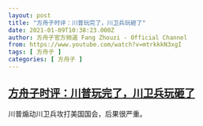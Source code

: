 ```yaml
---
layout: post
title: "方舟子时评：川普玩完了，川卫兵玩砸了"
date: 2021-01-09T10:38:23.000Z
author: 方舟子官方频道 Fang Zhouzi - Official Channel
from: https://www.youtube.com/watch?v=mtrkkkN3xgI
tags: [ 方舟子 ]
categories: [ 方舟子 ]
---
```

<!--1610188703000-->
[方舟子时评：川普玩完了，川卫兵玩砸了](https://www.youtube.com/watch?v=mtrkkkN3xgI)
------

<div>
川普煽动川卫兵攻打美国国会，后果很严重。
</div>
